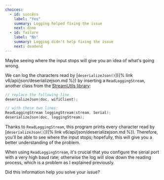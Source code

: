 ```yaml
---
choices:
  - id: success
    label: "Yes"
    summary: Logging helped fixing the issue
    next: done
  - id: failure
    label: "No"
    summary: Logging didn't help fixing the issue
    next: deadend
---
```


Maybe seeing where the input stops will give you an idea of what's going wrong.

We can log the characters read by [`deserializeJson()`]({% link v6/api/json/deserializejson.md %}) by inserting a `ReadLoggingStream`, another class from the [StreamUtils library](https://github.com/bblanchon/ArduinoStreamUtils):

```c++
// replace the following line
deserializeJson(doc, wifiClient);

// with these two lines:
ReadLoggingStream loggingStream(stream, Serial);
deserializeJson(doc, loggingStream);
```

Thanks to `ReadLoggingStream`, this program prints every character read by [`deserializeJson()`]({% link v6/api/json/deserializejson.md %}). Therefore, you'll be able to see where the input stops; hopefully, this will give you a better understanding of the problem.

When using `ReadLoggingStream`, it's crucial that you configure the serial port with a very high baud rate; otherwise the log will slow down the reading process, which is a problem as I explained previously.

Did this information help you solve your issue?